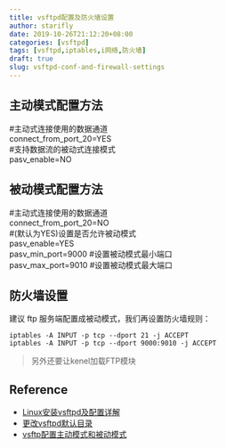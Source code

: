 ```yaml
---
title: vsftpd配置及防火墙设置
author: starifly
date: 2019-10-26T21:12:20+08:00
categories: [vsftpd]
tags: [vsftpd,iptables,i网络,防火墙]
draft: true
slug: vsftpd-conf-and-firewall-settings
---
```


## 主动模式配置方法

#主动式连接使用的数据通道  
connect_from_port_20=YES  
#支持数据流的被动式连接模式  
pasv_enable=NO

## 被动模式配置方法

#主动式连接使用的数据通道  
connect_from_port_20=NO  
#(默认为YES)设置是否允许被动模式   
pasv_enable=YES  
pasv_min_port=9000  #设置被动模式最小端口  
pasv_max_port=9010  #设置被动模式最大端口

## 防火墙设置

建议 ftp 服务端配置成被动模式，我们再设置防火墙规则：

```shell
iptables -A INPUT -p tcp --dport 21 -j ACCEPT
iptables -A INPUT -p tcp --dport 9000:9010 -j ACCEPT
```

> 另外还要让kenel加载FTP模块

## Reference

- [Linux安装vsftpd及配置详解](https://blog.51cto.com/meiling/2071122)
- [更改vsftpd默认目录](https://blog.51cto.com/meiling/2068013)
- [vsftp配置主动模式和被动模式](https://blog.csdn.net/cy104204/article/details/24490729)
